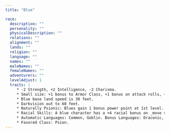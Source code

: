 ```yaml
---
title: "Blue"

race:
  description: ""
  personality: ""
  physicalDescription: ""
  relations: ""
  alignment: ""
  lands: ""
  religion: ""
  language: ""
  names: ""
  maleNames: ""
  femaleNames: ""
  adventurers: ""
  levelAdjust: 1
  traits: |
     * -2 Strength, +2 Intelligence, -2 Charisma.
     * Small size: +1 bonus to Armor Class, +1 bonus on attack rolls, +4 bonus on _hide_ checks, -4 penalty on grapple checks, lifting and carrying limits &#190; of those of Medium characters.
     * Blue base land speed is 30 feet.
     * Darkvision out to 60 feet.
     * Naturally Psionic: Blues gain 1 bonus power point at 1st level.
     * Racial Skills: A blue character has a +4 racial bonus on _move silently_ checks and _ride_ checks.
     * Automatic Languages: Common, Goblin. Bonus Languages: Draconic, Elven, Giant, Gnoll, Orc.
     * Favored Class: Psion.
---
```

